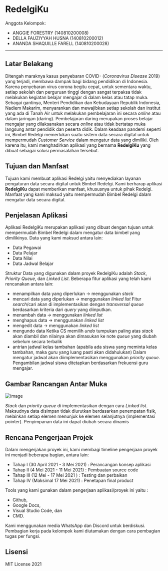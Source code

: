 # RedelgiKu

Anggota Kelompok:
* ANGGIE FORESTRY (140810200008)
* DELLA FAUZIYYAH HUSNA (140810200012)
* ANANDA SHAQUILLE FARELL (140810200028)
---
## Latar Belakang
Ditengah maraknya kasus penyebaran COVID- (*Coronavirus Disease* 2019) yang terjadi, membawa dampak bagi bidang pendidikan di Indonesia. Karena penyebaran virus corona begitu cepat, untuk sementara waktu, setiap sekolah dan perguruan tinggi dengan sangat terpaksa tidak melakukan kegiatan belajar mengajar di dalam kelas atau tatap muka. Sebagai gantinya, Menteri Pendidikan dan Kebudayaan Republik Indonesia, Nadiem Makarim, menyarankan dan mewajibkan setiap sekolah dan institut yang ada di Tanah Air untuk melakukan pembelajaran ini secara *online* atau dalam jaringan (daring). 
Pembelajaran daring merupakan proses belajar mengajar yang dilaksanakan secara *online* atau tidak bertatap muka langsung antar pendidik dan peserta didik. Dalam keadaan pandemi seperti ini, Bimbel Redelgi memerlukan suatu sistem data secara digital untuk mempermudah *Customer Service* dalam mengatur data yang dimiliki. Oleh karena itu, kami menghadirkan aplikasi yang bernama **RedelgiKu** yang dibuat sebagai solusi permasalahan tersebut.


## Tujuan dan Manfaat
Tujuan kami membuat aplikasi Redelgi yaitu menyediakan layanan pengaturan data secara digital untuk Bimbel Redelgi. Kami berharap aplikasi **RedelgiKu** dapat memberikan manfaat, khususnya untuk pihak Redelgi. Manfaat yang kami maksud yaitu mempermudah Bimbel Redelgi dalam mengatur data secara digital.


## Penjelasan Aplikasi
Aplikasi RedelgiKu merupakan aplikasi yang dibuat dengan tujuan untuk mempermudah Bimbel Redelgi dalam mengatur data bimbel yang dimilikinya. Data yang kami maksud antara lain:
- Data Pegawai
- Data Pelajar
- Data Nilai
- Data Jadwal Belajar

Struktur Data yang digunakan dalam proyek RedelgiKu adalah *Stack*, *Priority Queue*, dan *Linked List*. Beberapa fitur aplikasi yang telah kami rencanakan antara lain:
- menampilkan data yang diperlukan -> menggunakan *stack*
- mencari data yang diperlukan -> menggunakan *linked list*
Fitur *search*/cari akan di implementasikan dengan *transversal queue* berdasarkan kriteria dari *query* yang diinputkan.
- menambah data -> menggunakan *linked list*
- menghapus data -> menggunakan *linked list*
- mengedit data -> menggunakan *linked list*
- mengundo data 
Ketika CS memilih *undo* tumpukan paling atas *stack* akan diambil dan nilainya akan dimasukan ke note *queue* yang diubah sebelum secara terbalik
- antrian jadwal kelas tambahan (apabila ada siswa yang meminta kelas tambahan, maka guru yang luang pasti akan didahulukan)
Dalam mengatur jadwal akan diimplementasikan menggunakan *priority queue*. Pengambilan jadwal siswa ditetapkan berdasarkan frekuensi guru mengajar. 

## Gambar Rancangan Antar Muka
<!--
Buat rancangan antar muka selengkap mungkin sesuai fungsi aplikasinya. rancangan antar muka
diusahakan serapih dan seindah mungkin. tools yang digunakan dalam pembuatan rancangan gambar
dibebaskan sesuai kreatifitas kalian
!-->
![image](https://user-images.githubusercontent.com/79789750/116955287-4d8f5400-acbc-11eb-9ec1-4097a6756a92.png)

*Stack* dan *priority queue* di implementasikan dengan cara *Linked list*. Maksudnya data disimpan tidak diurutkan berdasarkan penempatan fisik, melainkan setiap elemen menunjuk ke elemen selanjutnya (implementasi pointer). Penyimpanan data ini dapat diubah secara dinamis





## Rencana Pengerjaan Projek
Dalam mengerjakan proyek ini, kami membagi timeline pengerjaan proyek ini menjadi beberapa bagian, antara lain:
- Tahap I (30 April 2021 - 3 Mei 2021)	: Perancangan konsep aplikasi 
- Tahap II (4 Mei 2021 - 11 Mei 2021)	: Pembuatan source code
- Tahap III (12 Mei - 17 Mei 2021 )	: Testing dan perbaikan
- Tahap IV (Maksimal 17 Mei 2021)	: Penetapan final product

Tools yang kami gunakan dalam pengerjaan aplikasi/proyek ini yaitu :
- Github, 
- Google Docs, 
- Visual Studio Code, dan 
- CMD. 

Kami menggunakan media WhatsApp dan Discord untuk berdiskusi. Pembagian kerja pada kelompok kami diutamakan dengan cara pembagian tugas per fungsi. 



## Lisensi

MIT License 2021
